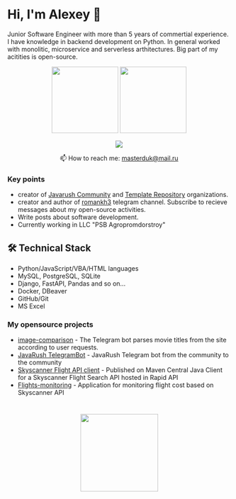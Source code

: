 # Hi, I'm Alexey 👋
Junior Software Engineer with more than 5 years of commertial experience. I have knowledge in backend development on Python.
In general worked with monolitic, microservice and serverless arthitectures. Big part of my acitities is open-source.

<p align='center'>
   <a href="https://github-readme-stats.vercel.app/api?username=Masterduk&show_icons=true&count_private=true"><img
           height=150
           src="https://github-readme-stats.vercel.app/api?username=Masterduk&show_icons=true&count_private=true"/></a>
   <a href="https://github.com/Masterduk/github-readme-stats"><img height=150
                                                                  src="https://github-readme-stats.vercel.app/api/top-langs/?username=Masterduk&layout=compact"/></a>
</p>

<p align='center'>
   <a href="https://www.linkedin.com/in/alexey-gerasimov-a18178114/">
       <img src="https://img.shields.io/badge/linkedin-%230077B5.svg?&style=for-the-badge&logo=linkedin&logoColor=white"/>
   </a>
<p align='center'>
   📫 How to reach me: <a href='mailto:masterduk@mail.ru'>masterduk@mail.ru</a>
</p>

### Key points
*   creator of [Javarush Community](https://github.com/javarushcommunity) and [Template Repository](https://github.com/template-repository) organizations.
*   creator and author of [romankh3](https://t.me/romankh3) telegram channel. Subscribe to recieve messages about my open-source activities.
*   Write posts about software development.
*   Currently working in LLC "PSB Agropromdorstroy"

## 🛠 Technical Stack
*   Python/JavaScript/VBA/HTML languages
*   MySQL, PostgreSQL, SQLite
*   Django, FastAPI, Pandas and so on...
*   Docker, DBeaver
*   GitHub/Git
*   MS Excel

### My opensource projects

*   [image-comparison](https://github.com/MasterDuk/Film_bot) - The Telegram bot parses movie titles from the site according to user requests.
*   [JavaRush TelegramBot](https://github.com/javarushcommunity/javarush-telegrambot) - JavaRush Telegram bot from the community to the community
*   [Skyscanner Flight API client](https://github.com/romankh3/skyscanner-flight-api-client) - Published on Maven Central Java Client for a Skyscanner Flight Search API hosted in Rapid API
*   [Flights-monitoring](https://github.com/romankh3/flights-monitoring) - Application for monitoring flight cost based on Skyscanner API

<div align="center" style="margin: 40px 0">
   <a href="https://github.com/Masterduk/github-profile-views-counter">
       <img width="175px" src="https://komarev.com/ghpvc/?username=Masterduk&color=DE002D">
   </a>
</div>
